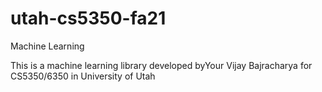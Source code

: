 # utah-cs5350-fa21
Machine Learning 

This is a machine learning library developed byYour Vijay Bajracharya for CS5350/6350 in University of Utah
